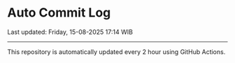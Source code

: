 # Auto Commit Log

Last updated: Friday, 15-08-2025 17:14 WIB

---

This repository is automatically updated every 2 hour using GitHub Actions.
